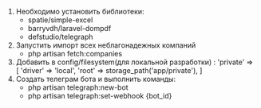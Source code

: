 1. Необходимо установить библиотеки:
    - spatie/simple-excel
    - barryvdh/laravel-dompdf
    - defstudio/telegraph
2. Запустить импорт всех неблагонадежных компаний
    - php artisan fetch:companies
2. Добавить в config/filesystem(для локальной разработки) :
    'private' => [
       'driver' => 'local',
       'root' => storage_path('app/private'),
      ]
3. Создать телеграм бота и выполнить команды:
    - php artisan telegraph:new-bot
    - php artisan telegraph:set-webhook {bot_id}

